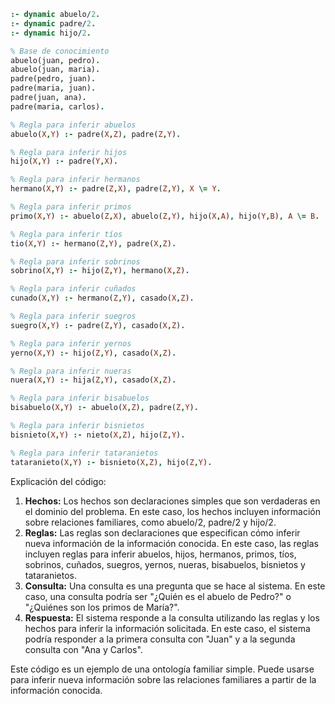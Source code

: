 ```prolog
:- dynamic abuelo/2.
:- dynamic padre/2.
:- dynamic hijo/2.

% Base de conocimiento
abuelo(juan, pedro).
abuelo(juan, maria).
padre(pedro, juan).
padre(maria, juan).
padre(juan, ana).
padre(maria, carlos).

% Regla para inferir abuelos
abuelo(X,Y) :- padre(X,Z), padre(Z,Y).

% Regla para inferir hijos
hijo(X,Y) :- padre(Y,X).

% Regla para inferir hermanos
hermano(X,Y) :- padre(Z,X), padre(Z,Y), X \= Y.

% Regla para inferir primos
primo(X,Y) :- abuelo(Z,X), abuelo(Z,Y), hijo(X,A), hijo(Y,B), A \= B.

% Regla para inferir tíos
tio(X,Y) :- hermano(Z,Y), padre(X,Z).

% Regla para inferir sobrinos
sobrino(X,Y) :- hijo(Z,Y), hermano(X,Z).

% Regla para inferir cuñados
cunado(X,Y) :- hermano(Z,Y), casado(X,Z).

% Regla para inferir suegros
suegro(X,Y) :- padre(Z,Y), casado(X,Z).

% Regla para inferir yernos
yerno(X,Y) :- hijo(Z,Y), casado(X,Z).

% Regla para inferir nueras
nuera(X,Y) :- hija(Z,Y), casado(X,Z).

% Regla para inferir bisabuelos
bisabuelo(X,Y) :- abuelo(X,Z), padre(Z,Y).

% Regla para inferir bisnietos
bisnieto(X,Y) :- nieto(X,Z), hijo(Z,Y).

% Regla para inferir tataranietos
tataranieto(X,Y) :- bisnieto(X,Z), hijo(Z,Y).

```

Explicación del código:

1. **Hechos:** Los hechos son declaraciones simples que son verdaderas en el dominio del problema. En este caso, los hechos incluyen información sobre relaciones familiares, como abuelo/2, padre/2 y hijo/2.
2. **Reglas:** Las reglas son declaraciones que especifican cómo inferir nueva información de la información conocida. En este caso, las reglas incluyen reglas para inferir abuelos, hijos, hermanos, primos, tíos, sobrinos, cuñados, suegros, yernos, nueras, bisabuelos, bisnietos y tataranietos.
3. **Consulta:** Una consulta es una pregunta que se hace al sistema. En este caso, una consulta podría ser "¿Quién es el abuelo de Pedro?" o "¿Quiénes son los primos de María?".
4. **Respuesta:** El sistema responde a la consulta utilizando las reglas y los hechos para inferir la información solicitada. En este caso, el sistema podría responder a la primera consulta con "Juan" y a la segunda consulta con "Ana y Carlos".

Este código es un ejemplo de una ontología familiar simple. Puede usarse para inferir nueva información sobre las relaciones familiares a partir de la información conocida.